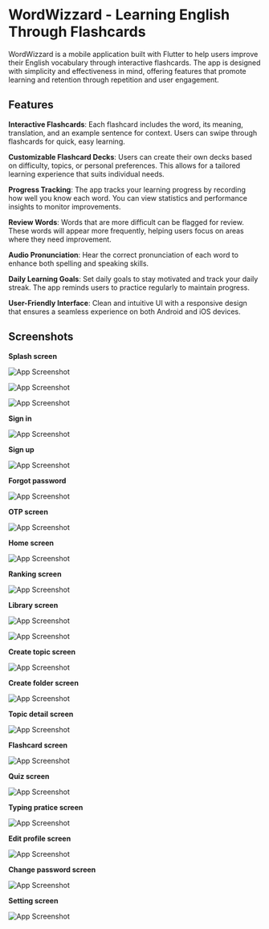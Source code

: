 
# WordWizzard - Learning English Through Flashcards

WordWizzard is a mobile application built with Flutter to help users improve their English vocabulary through interactive flashcards. The app is designed with simplicity and effectiveness in mind, offering features that promote learning and retention through repetition and user engagement.


## Features

**Interactive Flashcards**:
Each flashcard includes the word, its meaning, translation, and an example sentence for context. Users can swipe through flashcards for quick, easy learning.

**Customizable Flashcard Decks**:
Users can create their own decks based on difficulty, topics, or personal preferences. This allows for a tailored learning experience that suits individual needs.

**Progress Tracking**:
The app tracks your learning progress by recording how well you know each word. You can view statistics and performance insights to monitor improvements.

**Review Words**:
Words that are more difficult can be flagged for review. These words will appear more frequently, helping users focus on areas where they need improvement.

**Audio Pronunciation**:
Hear the correct pronunciation of each word to enhance both spelling and speaking skills.

**Daily Learning Goals**:
Set daily goals to stay motivated and track your daily streak. The app reminds users to practice regularly to maintain progress.

**User-Friendly Interface**:
Clean and intuitive UI with a responsive design that ensures a seamless experience on both Android and iOS devices.
## Screenshots

**Splash screen**

![App Screenshot](https://res.cloudinary.com/dtrtjisrv/image/upload/f_auto,q_auto/v1/github/oiik6lcwp3kepjgxamjv)

![App Screenshot](https://res.cloudinary.com/dtrtjisrv/image/upload/f_auto,q_auto/v1/github/qytpvwftmhqefu6aszvm)

![App Screenshot](https://res.cloudinary.com/dtrtjisrv/image/upload/f_auto,q_auto/v1/github/jexcr67jhumghw3movab)

**Sign in**

![App Screenshot](https://res.cloudinary.com/dtrtjisrv/image/upload/f_auto,q_auto/v1/github/wa7f4rspw4usc9a86pqh)

**Sign up**

![App Screenshot](https://res.cloudinary.com/dtrtjisrv/image/upload/f_auto,q_auto/v1/github/vgxipiu964cguzqovbio)

**Forgot password**

![App Screenshot](https://res.cloudinary.com/dtrtjisrv/image/upload/f_auto,q_auto/v1/github/zusdptgvmr3u1en8r7x1)

**OTP screen**

![App Screenshot](https://res.cloudinary.com/dtrtjisrv/image/upload/f_auto,q_auto/v1/github/wjwr1brqpvtouggv32qi)

**Home screen**

![App Screenshot](https://res.cloudinary.com/dtrtjisrv/image/upload/f_auto,q_auto/v1/github/hcudihbrcg2qs665vpp5)

**Ranking screen**

![App Screenshot](https://res.cloudinary.com/dtrtjisrv/image/upload/f_auto,q_auto/v1/github/aepczwlnzgt0kspgwbnd)

**Library screen**

![App Screenshot](https://res.cloudinary.com/dtrtjisrv/image/upload/f_auto,q_auto/v1/github/amzikklin94ng3st2zgb)

![App Screenshot](https://res.cloudinary.com/dtrtjisrv/image/upload/f_auto,q_auto/v1/github/pwaxca6kbig4d6qnv1z6)

**Create topic screen**

![App Screenshot](https://res.cloudinary.com/dtrtjisrv/image/upload/f_auto,q_auto/v1/github/q6ub2ycddq8hexr6wcbz)

**Create folder screen**

![App Screenshot](https://res.cloudinary.com/dtrtjisrv/image/upload/f_auto,q_auto/v1/github/kkziss5u3ojmqtohruk0)

**Topic detail screen**

![App Screenshot](https://res.cloudinary.com/dtrtjisrv/image/upload/f_auto,q_auto/v1/github/rpcwvsrjn3nwjb1tukc7)

**Flashcard screen**

![App Screenshot](https://res.cloudinary.com/dtrtjisrv/image/upload/f_auto,q_auto/v1/github/urre3kq5lchm3klajnlk)

**Quiz screen**

![App Screenshot](https://res.cloudinary.com/dtrtjisrv/image/upload/f_auto,q_auto/v1/github/tn2vsrhqcpnja0luhrbw)

**Typing pratice screen**

![App Screenshot](https://res.cloudinary.com/dtrtjisrv/image/upload/f_auto,q_auto/v1/github/eyiz4b9aq1i2njjer84q)

**Edit profile screen**

![App Screenshot](https://res.cloudinary.com/dtrtjisrv/image/upload/f_auto,q_auto/v1/github/c970tpbppkve8y0rlkox)

**Change password screen**

![App Screenshot](https://res.cloudinary.com/dtrtjisrv/image/upload/f_auto,q_auto/v1/github/d5mcwwaqalcik4qjgrgz)

**Setting screen**

![App Screenshot](https://res.cloudinary.com/dtrtjisrv/image/upload/f_auto,q_auto/v1/github/lcztqyimyy7sdy6heitj)